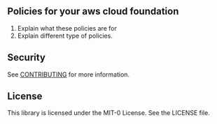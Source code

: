 ## Policies for your aws cloud foundation

1. Explain what these policies are for
2. Explain different type of policies.


## Security

See [CONTRIBUTING](CONTRIBUTING.md#security-issue-notifications) for more information.

## License

This library is licensed under the MIT-0 License. See the LICENSE file.

